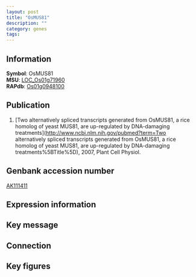 ```yaml
---
layout: post
title: "OsMUS81"
description: ""
category: genes
tags: 
---
```


## Information
__Symbol__: OsMUS81  
__MSU__: [LOC_Os01g71960](http://rice.plantbiology.msu.edu/cgi-bin/ORF_infopage.cgi?orf=LOC_Os01g71960)  
__RAPdb__: [Os01g0948100](http://rapdb.dna.affrc.go.jp/viewer/gbrowse_details/irgsp1?name=Os01g0948100)  

## Publication
1. [Two alternatively spliced transcripts generated from OsMUS81, a rice homolog of yeast MUS81, are up-regulated by DNA-damaging treatments](http://www.ncbi.nlm.nih.gov/pubmed?term=Two alternatively spliced transcripts generated from OsMUS81, a rice homolog of yeast MUS81, are up-regulated by DNA-damaging treatments%5BTitle%5D), 2007, Plant Cell Physiol.

## Genbank accession number
[AK111411](http://www.ncbi.nlm.nih.gov/nuccore/AK111411)  

## Expression information

## Key message

## Connection

## Key figures


